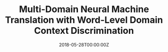 ---
title: "Multi-Domain Neural Machine Translation with Word-Level Domain Context Discrimination"
authors:
- Jiali Zeng
- Jinsong Su
- Huating Wen
- Yang Liu
- Jun Xie
- Yongjing Yin
- Jianqiang Zhao
author_notes:
- 
- "通讯作者"
- 
- 
- 
- 
- 
date: "2018-05-28T00:00:00Z"
publishDate: "2025-05-28T17:51:31+00:00"
publication_types: [direction1]
publication: "**In Proc. of EMNLP 2018.** (CCF-B类)"
---